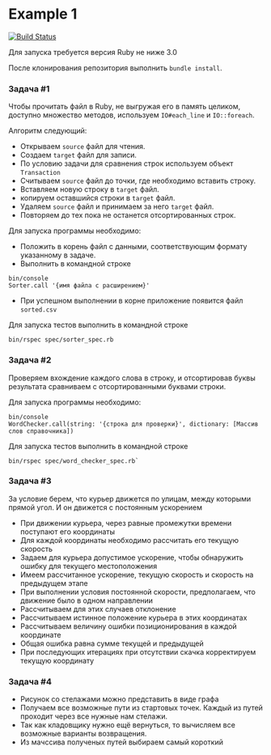 # Example 1

[![Build Status](https://github.com/NelielShander/example_1/actions/workflows/ci.yml/badge.svg)](https://github.com/NelielShander/example_1/actions/workflows/ci.yml)

Для запуска требуется версия Ruby не ниже 3.0

После клонирования репозитория выполнить `bundle install`.

### Задача #1

Чтобы прочитать файл в Ruby, не выгружая его в память целиком, доступно множество методов, используем  `IO#each_line` и `IO::foreach`.


Алгоритм следующий:
* Открываем `source` файл для чтения.
* Создаем `target` файл для записи.
* По условию задачи для сравнения строк используем объект `Transaction`
* Считываем `source` файл до точки, где необходимо вставить строку.
* Вставляем новую строку в `target` файл.
* копируем оставшийся строки в `target` файл.
* Удаляем `source` файл и принимаем за него `target` файл.
* Повторяем до тех пока не останется отсортированных строк.

Для запуска программы необходимо:
* Положить в корень файл с данными, соответствующим формату указанному в задаче.
* Выполнить в командной строке 
```console
bin/console
Sorter.call '{имя файла с расширением}'
```
* При успешном выполнении в корне приложение появится файл `sorted.csv`

Для запуска тестов выполнить в командной строке
```console
bin/rspec spec/sorter_spec.rb
```

### Задача #2

Проверяем вхождение каждого слова в строку, и отсортировав буквы результата сравниваем с отсортированными буквами строки.

Для запуска программы необходимо:
```console
bin/console
WordChecker.call(string: '{строка для проверки}', dictionary: [Массив слов справочника])
```

Для запуска тестов выполнить в командной строке
```console
bin/rspec spec/word_checker_spec.rb`
```

### Задача #3

За условие берем, что курьер движется по улицам, между которыми прямой угол. И он движется с постоянным ускорением

* При движении курьера, через равные промежутки времени поступают его координаты
* Для каждой координаты необходимо рассчитать его текущую скорость
* Задаем для курьера допустимое ускорение, чтобы обнаружить ошибку для текущего местоположения
* Имеем рассчитанное ускорение, текущую скорость и скорость на предыдущем этапе
* При выполнении условия постоянной скорости, предполагаем, что движение было в одном направлении
* Рассчитываем для этих случаев отклонение
* Рассчитываем истинное положение курьера в этих координатах
* Рассчитываем величину ошибки позиционирования в каждой координате
* Общая ошибка равна сумме текущей и предыдущей
* При последующих итерациях при отсутствии скачка корректируем текущую координату

### Задача #4

* Рисунок со стелажами можно представить в виде графа
* Получаем все возможные пути из стартовых точек. Каждый из путей проходит через все нужные нам стелажи.
* Так как кладовщику нужно ещё вернуться, то вычисляем все возможные варианты возвращения.
* Из мачссива полученых путей выбираем самый короткий
